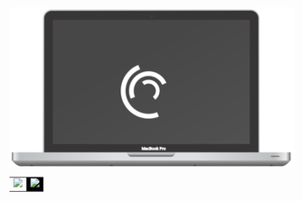 <div align="center">
    <img src="https://raw.githubusercontent.com/Angelk90/angelk90/master/macbook.svg" />
<table cellspacing="0" cellpadding="0">
<tr cellspacing="0" cellpadding="0">
<td valign="top" cellspacing="0" cellpadding="0">
  <img src="https://github-readme-stats.vercel.app/api/top-langs/?username=angelk90&layout=compact&show_icons=true&title_color=ffffff&icon_color=34abeb&text_color=daf7dc&bg_color=002b36"/>
  </td>
  <td valign="top" cellspacing="0" cellpadding="0" style="background-color: black !important;">
      <img src="https://github-readme-stats.vercel.app/api?username=angelk90&show_icons=true&title_color=ffffff&icon_color=34abeb&text_color=daf7dc&bg_color=002b36&hide=prs,issues,contribs"/>
  </td>
</tr>
</table>
</div>
